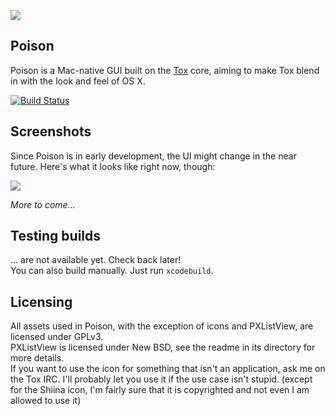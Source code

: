 ![](https://kirara.ca/g/icon_512x512.png)

## Poison

Poison is a Mac-native GUI built on the [Tox](https://github.com/irungentoo/ProjectTox-Core) core, aiming to make Tox blend in with the look and feel of OS X.

[![Build Status](https://travis-ci.org/stal888/Poison.png)](https://travis-ci.org/stal888/Poison)

## Screenshots

Since Poison is in early development, the UI might change in the near future. Here's what it looks like right now, though:  

![](https://kirara.ca/g/Poison-readme/login_window.png)  

*More to come...*

## Testing builds

... are not available yet. Check back later!  
You can also build manually. Just run ``xcodebuild``.  

## Licensing

All assets used in Poison, with the exception of icons and PXListView, are licensed under GPLv3.  
PXListView is licensed under New BSD, see the readme in its directory for more details.  
If you want to use the icon for something that isn't an application, ask me on the Tox IRC. I'll probably let you use it if the use case isn't stupid. (except for the Shiina icon, I'm fairly sure that it is copyrighted and not even I am allowed to use it)
